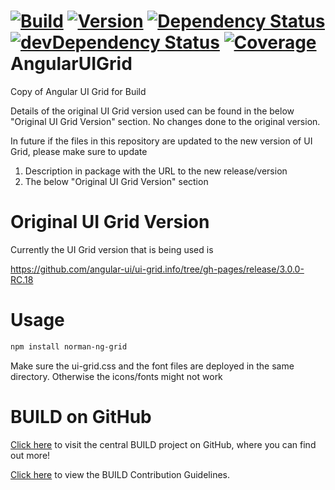 [![Build](https://img.shields.io/travis/sapbuild/AngularUIGrid.svg?style=flat-square)](http://travis-ci.org/sapbuild/AngularUIGrid)
[![Version](https://img.shields.io/npm/v/AngularUIGrid.svg?style=flat-square)](https://npmjs.org/package/AngularUIGrid)
[![Dependency Status](https://david-dm.org/sapbuild/AngularUIGrid.svg)](https://david-dm.org/sapbuild/AngularUIGrid)
[![devDependency Status](https://david-dm.org/sapbuild/AngularUIGrid/dev-status.svg)](https://david-dm.org/sapbuild/AngularUIGrid#info=devDependencies)
[![Coverage](https://img.shields.io/coveralls/sapbuild/AngularUIGrid/master.svg?style=flat-square)](https://coveralls.io/r/sapbuild/AngularUIGrid?branch=master)
AngularUIGrid
========

Copy of Angular UI Grid for Build

Details of the original UI Grid version used can be found in the below "Original UI Grid Version" section.
No changes done to the original version.

In future if the files in this repository are updated to the new version of UI Grid, please make sure to update

1. Description in package with the URL to the new release/version
2. The below "Original UI Grid Version" section 


Original UI Grid Version
========================

Currently the UI Grid version that is being used is

https://github.com/angular-ui/ui-grid.info/tree/gh-pages/release/3.0.0-RC.18

Usage
=====
```sh
npm install norman-ng-grid
```

Make sure the ui-grid.css and the font files are deployed in the same directory. Otherwise the icons/fonts might not work

# BUILD on GitHub

[Click here](https://github.com/SAP/BUILD) to visit the central BUILD project on GitHub, where you can find out more!

[Click here](https://github.com/SAP/BUILD/blob/master/Contributing.md) to view the BUILD Contribution Guidelines. 


